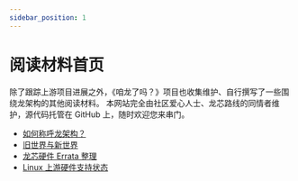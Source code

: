 ```yaml
---
sidebar_position: 1
---
```


# 阅读材料首页

除了跟踪上游项目进展之外，《咱龙了吗？》项目也收集维护、自行撰写了一些围绕龙架构的其他阅读材料。
本网站完全由社区爱心人士、龙芯路线的同情者维护，源代码托管在 GitHub 上，随时欢迎您来串门。

* [如何称呼龙架构？](loong-or-loongarch.md)
* [旧世界与新世界](old-and-new-worlds.md)
* [龙芯硬件 Errata 整理](errata.md)
* [Linux 上游硬件支持状态](linux-upstream-support.md)

